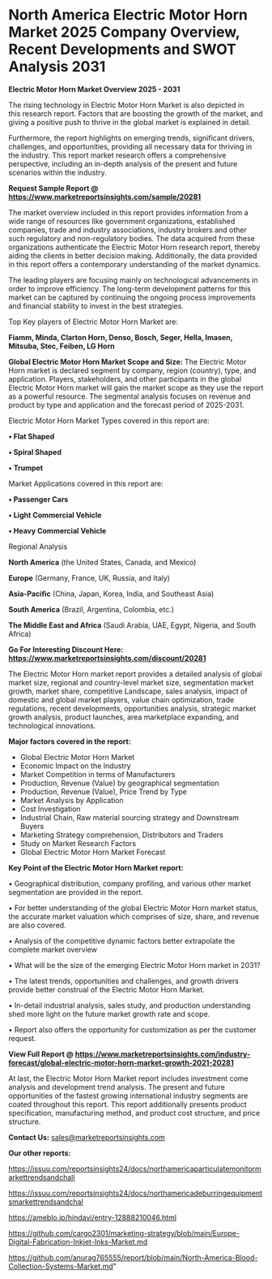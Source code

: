 # North America Electric Motor Horn Market 2025 Company Overview, Recent Developments and SWOT Analysis 2031

<Strong> Electric Motor Horn Market Overview 2025 - 2031</strong>

The rising technology in Electric Motor Horn Market is also depicted in this research report. Factors that are boosting the growth of the market, and giving a positive push to thrive in the global market is explained in detail.

Furthermore, the report highlights on emerging trends, significant drivers, challenges, and opportunities, providing all necessary data for thriving in the industry. This report market research offers a comprehensive perspective, including an in-depth analysis of the present and future scenarios within the industry.

<strong>Request Sample Report @ <a href=https://www.marketreportsinsights.com/sample/20281>https://www.marketreportsinsights.com/sample/20281</a></strong>

The market overview included in this report provides information from a wide range of resources like government organizations, established companies, trade and industry associations, industry brokers and other such regulatory and non-regulatory bodies. The data acquired from these organizations authenticate the Electric Motor Horn research report, thereby aiding the clients in better decision making. Additionally, the data provided in this report offers a contemporary understanding of the market dynamics.

The leading players are focusing mainly on technological advancements in order to improve efficiency. The long-term development patterns for this market can be captured by continuing the ongoing process improvements and financial stability to invest in the best strategies.

Top Key players of Electric Motor Horn Market are:

<strong>Fiamm, Minda, Clarton Horn, Denso, Bosch, Seger, Hella, Imasen, Mitsuba, Stec, Feiben, LG Horn</strong>

<strong><b>Global Electric Motor Horn Market Scope and Size:</b></strong>
The Electric Motor Horn market is declared segment by company, region (country), type, and application. Players, stakeholders, and other participants in the global Electric Motor Horn market will gain the market scope as they use the report as a powerful resource. The segmental analysis focuses on revenue and product by type and application and the forecast period of 2025-2031.

Electric Motor Horn Market Types covered in this report are:

<strong>• Flat Shaped

• Spiral Shaped

• Trumpet</strong>

Market Applications covered in this report are:

<strong>• Passenger Cars

• Light Commercial Vehicle

• Heavy Commercial Vehicle</strong> 

Regional Analysis

<strong>North America</strong> (the United States, Canada, and Mexico)

<strong>Europe</strong> (Germany, France, UK, Russia, and Italy)

<strong>Asia-Pacific</strong> (China, Japan, Korea, India, and Southeast Asia)

<strong>South America</strong> (Brazil, Argentina, Colombia, etc.)

<strong>The Middle East and Africa</strong> (Saudi Arabia, UAE, Egypt, Nigeria, and South Africa)

<strong>Go For Interesting Discount Here: <a href=https://www.marketreportsinsights.com/discount/20281>https://www.marketreportsinsights.com/discount/20281</a></strong>

The Electric Motor Horn market report provides a detailed analysis of global market size, regional and country-level market size, segmentation market growth, market share, competitive Landscape, sales analysis, impact of domestic and global market players, value chain optimization, trade regulations, recent developments, opportunities analysis, strategic market growth analysis, product launches, area marketplace expanding, and technological innovations.

<strong><b>Major factors covered in the report:</b></strong>
<ul>
  <li>Global Electric Motor Horn Market </li>
  <li>Economic Impact on the Industry</li>
  <li>Market Competition in terms of Manufacturers</li>
  <li>Production, Revenue (Value) by geographical segmentation</li>
  <li>Production, Revenue (Value), Price Trend by Type</li>
  <li>Market Analysis by Application</li>
  <li>Cost Investigation</li>
  <li>Industrial Chain, Raw material sourcing strategy and Downstream Buyers</li>
  <li>Marketing Strategy comprehension, Distributors and Traders</li>
  <li>Study on Market Research Factors</li>
  <li>Global Electric Motor Horn Market Forecast</li>
</ul>

<strong><b>Key Point of the Electric Motor Horn Market report:</b></strong>

• Geographical distribution, company profiling, and various other market segmentation are provided in the report.

• For better understanding of the global Electric Motor Horn market status, the accurate market valuation which comprises of size, share, and revenue are also covered.

• Analysis of the competitive dynamic factors better extrapolate the complete market overview

• What will be the size of the emerging Electric Motor Horn market in 2031?

• The latest trends, opportunities and challenges, and growth drivers provide better construal of the Electric Motor Horn Market.

• In-detail industrial analysis, sales study, and production understanding shed more light on the future market growth rate and scope.

• Report also offers the opportunity for customization as per the customer request.

<strong><b>View Full Report @ <a href=https://www.marketreportsinsights.com/industry-forecast/global-electric-motor-horn-market-growth-2021-20281>https://www.marketreportsinsights.com/industry-forecast/global-electric-motor-horn-market-growth-2021-20281</a></b></strong>


At last, the Electric Motor Horn Market report includes investment come analysis and development trend analysis. The present and future opportunities of the fastest growing international industry segments are coated throughout this report. This report additionally presents product specification, manufacturing method, and product cost structure, and price structure.

<strong>Contact Us:</strong>
sales@marketreportsinsights.com

<strong>Our other reports:</strong>

<a href=https://issuu.com/reportsinsights24/docs/northamericaparticulatemonitormarkettrendsandchall>https://issuu.com/reportsinsights24/docs/northamericaparticulatemonitormarkettrendsandchall</a>

<a href=https://issuu.com/reportsinsights24/docs/northamericadeburringequipmentsmarkettrendsandchal>https://issuu.com/reportsinsights24/docs/northamericadeburringequipmentsmarkettrendsandchal</a>

<a href=https://ameblo.jp/hindavi/entry-12888210046.html>https://ameblo.jp/hindavi/entry-12888210046.html</a>

<a href=https://github.com/cargo2301/marketing-strategy/blob/main/Europe-Digital-Fabrication-Inkjet-Inks-Market.md>https://github.com/cargo2301/marketing-strategy/blob/main/Europe-Digital-Fabrication-Inkjet-Inks-Market.md</a>

<a href=https://github.com/anurag765555/report/blob/main/North-America-Blood-Collection-Systems-Market.md>https://github.com/anurag765555/report/blob/main/North-America-Blood-Collection-Systems-Market.md</a>"

